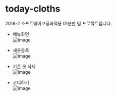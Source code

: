 # today-cloths

2018-2 소프트웨어코딩과적용 01분반 팀 프로젝트입니다.

* 메뉴화면<br>
![image](https://github.com/HanWool-Jeong/today-cloths/assets/67956068/679d66ea-6c02-4bc7-96d1-c71f3c693c2a)

* 새옷등록<br>
![image](https://github.com/HanWool-Jeong/today-cloths/assets/67956068/89ae7fba-a316-4d87-9663-43f42c5f1e66)

* 기존 옷 삭제<br>
![image](https://github.com/HanWool-Jeong/today-cloths/assets/67956068/5e8d58de-bd91-400f-bc26-58016d13fd29)

* 코디하기<br>
![image](https://github.com/HanWool-Jeong/today-cloths/assets/67956068/55cc060e-2c3f-4131-83c9-191d8495bb05)
